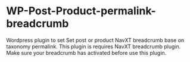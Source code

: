 # WP-Post-Product-permalink-breadcrumb
Wordpress plugin to set Set post or product NavXT breadcrumb base on taxonomy permalink. This plugin is requires NavXT breadcrumb plugin. Make sure your breadcrumb has activated before use this plugin.
